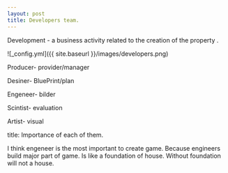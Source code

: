 ```yaml
---
layout: post
title: Developers team.
---
```


Development - a business activity related to the creation of the property .

![_config.yml]({{ site.baseurl }}/images/developers.png)

  Producer- provider/manager 
  
  Desiner- BluePrint/plan 
  
  Engeneer- bilder 
  
  Scintist- evaluation 
  
  Artist- visual 
  
  title: Importance of each of them.
  
  I think engeneer is the most important to create game. Because engineers build major part of game. Is like a foundation of house. Without foundation will not a house.
  
 
